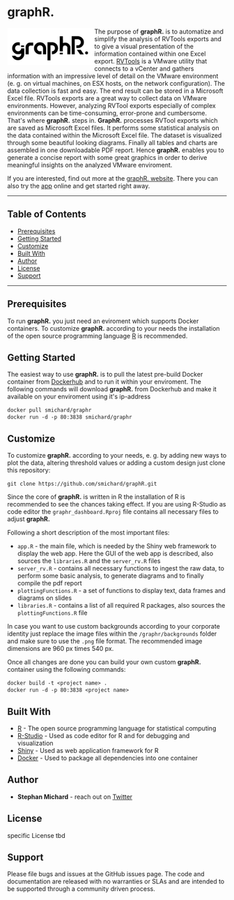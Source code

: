 # graphR.
<a href="https://www.graphr.de"><img src = "graphr/www/graphR_logo.png" width = "200" align="left"></a> 
The purpose of **graphR.** is to automatize and simplify the analysis of RVTools exports and to give a visual presentation of the information contained within one Excel export. [RVTools](http://www.robware.net/rvtools/) is a VMware utility that connects to a vCenter and gathers information with an impressive level of detail on the VMware environment (e. g. on virtual machines, on ESX hosts, on the network configuration). The data collection is fast and easy. The end result can be stored in a Microsoft Excel file. RVTools exports are a great way to collect data on VMware environments. However, analyzing RVTool exports especially of complex environments can be time-consuming, error-prone and cumbersome.  
That's where **graphR.** steps in. **GraphR.** processes RVTool exports which are saved as Microsoft Excel files. It performs some statistical analysis on the data contained within the Microsoft Excel file. The dataset is visualized through some beautiful looking diagrams. Finally all tables and charts are assembled in one downloadable PDF report. Hence **graphR.** enables you to generate a concise report with some great graphics
in order to derive meaningful insights on the analyzed VMware enviroment.  

 If you are interested, find out more at the [graphR. website](https://www.graphr.de). There you can also try the [app](https://www.launch.graphr.de) online and get started right away.
___

## Table of Contents
    
* [Prerequisites](https://github.com/smichard/graphR#prerequisites)
* [Getting Started](https://github.com/smichard/graphR#getting-started)
* [Customize](https://github.com/smichard/graphR#customize)
* [Built With](https://github.com/smichard/graphR#built-with)
* [Author](https://github.com/smichard/graphR#author)
* [License](https://github.com/smichard/graphR#license)
* [Support](https://github.com/smichard/graphR#support)
___

## Prerequisites

To run **graphR.** you just need an eviroment which supports Docker containers. To customize **graphR.** according to your needs the installation of the open source programming language [R](https://www.r-project.org/) is recommended.

## Getting Started

The easiest way to use **graphR.** is to pull the latest pre-build Docker container from [Dockerhub](https://hub.docker.com/r/smichard/graphr/) and to run it within your enviroment. The following commands will download **graphR.** from Dockerhub and make it available on your enviroment using it's ip-address

```
docker pull smichard/graphr
docker run -d -p 80:3838 smichard/graphr
```

## Customize

To customize **graphR.** according to your needs, e. g. by adding new ways to plot the data, altering threshold values or adding a custom design just clone this repository:

```
git clone https://github.com/smichard/graphR.git
```
Since the core of **graphR.** is written in R the installation of R is recommended to see the chances taking effect. If you are using R-Studio as code editor the `graphr_dashboard.Rproj` file contains all necessary files to adjust **graphR.**    

Following a short description of the most important files:  

* `app.R` - the main file, which is needed by the Shiny web framework to display the web app. Here the GUI of the web app is described, also sources the `libraries.R` and the `server_rv.R` files 
* `server_rv.R` - contains all necessary functions to ingest the raw data, to perform some basic analysis, to generate diagrams and to finally compile the pdf report
* `plottingFunctions.R` - a set of functions to display text, data frames and diagrams on slides
* `libraries.R` - contains a list of all required R packages, also sources the `plottingFunctions.R` file

In case you want to use custom backgrounds according to your corporate identity just replace the image files within the `/graphr/backgrounds` folder and make sure to use the `.png` file format. The recommended image dimensions are 960 px times 540 px.

Once all changes are done you can build your own custom **graphR.** container using the following commands: 
```
docker build -t <project name> .
docker run -d -p 80:3838 <project name>
```

## Built With

* [R](https://www.r-project.org/) - The open source programming language for statistical computing
* [R-Studio](https://www.rstudio.com/) - Used as code editor for R and for debugging and visualization
* [Shiny](https://shiny.rstudio.com/) - Used as web application framework for R
* [Docker](https://www.docker.com/) - Used to package all dependencies into one container

## Author

* **Stephan Michard** - reach out on [Twitter](https://twitter.com/StephanMichard)

## License

specific License tbd

## Support

Please file bugs and issues at the GitHub issues page. The code and documentation are released with no warranties or SLAs and are intended to be supported through a community driven process.

